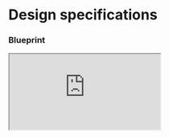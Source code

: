 # Design specifications

### Blueprint

<iframe class="figmaIframe" src="https://www.figma.com/embed?embed_host=share&url=https%3A%2F%2Fwww.figma.com%2Ffile%2Fju1BIcw7IIN2ZzGQePooAx%2FRadio-Input%3Fnode-id%3D322%253A298" allowfullscreen></iframe>
